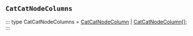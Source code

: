 ## `CatCatNodeColumns`
:::
type CatCatNodeColumns = [CatCatNodeColumn](./CatCatNodeColumn.md) | [CatCatNodeColumn](./CatCatNodeColumn.md)[];
:::
